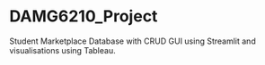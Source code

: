 # DAMG6210_Project

Student Marketplace Database with CRUD GUI using Streamlit and visualisations using Tableau. 
